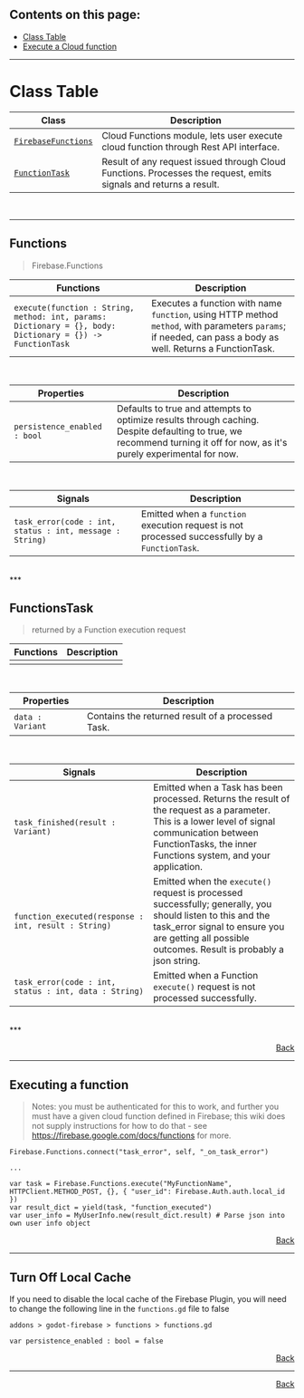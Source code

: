 ## Contents on this page:
- [Class Table](https://github.com/GodotNuts/GodotFirebase/wiki/Cloud-Functions#class-table)
- [Execute a Cloud function](https://github.com/GodotNuts/GodotFirebase/wiki/Cloud-Functions#execute-a-function)

***
# Class Table

|Class|Description|
|-|-|
|[`FirebaseFunctions`](https://github.com/GodotNuts/GodotFirebase/wiki/Cloud-Functions#FirebaseFunctions)|Cloud Functions module, lets user execute cloud function through Rest API interface.|
|[`FunctionTask`](https://github.com/GodotNuts/GodotFirebase/wiki/Cloud-Functions#FunctionTask)|Result of any request issued through Cloud Functions. Processes the request, emits signals and returns a result.|

<br/>

***


## Functions
> Firebase.Functions

|Functions|Description|
|-|-|
|`execute(function : String, method: int, params: Dictionary = {}, body: Dictionary = {}) -> FunctionTask`|Executes a function with name `function`, using HTTP method `method`, with parameters `params`; if needed, can pass a body as well. Returns a FunctionTask.|
<br/>

|Properties|Description|
|-|-|
|`persistence_enabled : bool`|Defaults to true and attempts to optimize results through caching. Despite defaulting to true, we recommend turning it off for now, as it's purely experimental for now.|
<br/>

|Signals|Description|
|-|-|
|`task_error(code : int, status : int, message : String)`|Emitted when a `function` execution request is not processed successfully by a `FunctionTask`.|
<br/>
***

## FunctionsTask
> returned by a Function execution request

|Functions|Description|
|-|-|
|||
<br/>

|Properties|Description|
|-|-|
|`data : Variant`|Contains the returned result of a processed Task.|
<br/>

|Signals|Description|
|-|-|
|`task_finished(result : Variant)`|Emitted when a Task has been processed. Returns the result of the request as a parameter. This is a lower level of signal communication between FunctionTasks, the inner Functions system, and your application.|
|`function_executed(response : int, result : String)`|Emitted when the `execute()` request is processed successfully; generally, you should listen to this and the task_error signal to ensure you are getting all possible outcomes. Result is probably a json string.|
|`task_error(code : int, status : int, data : String)`|Emitted when a Function `execute()` request is not processed successfully.|
<br/>
***

<p align="right"><a href="#contents-on-this-page">Back</a></p>
  
***  

## Executing a function
> Notes: you must be authenticated for this to work, and further you must have a given cloud function defined in Firebase; this wiki does not supply instructions for how to do that - see https://firebase.google.com/docs/functions for more.
```gdscript
Firebase.Functions.connect("task_error", self, "_on_task_error")

...

var task = Firebase.Functions.execute("MyFunctionName", HTTPClient.METHOD_POST, {}, { "user_id": Firebase.Auth.auth.local_id })
var result_dict = yield(task, "function_executed")
var user_info = MyUserInfo.new(result_dict.result) # Parse json into own user info object
```

<p align="right"><a href="#contents-on-this-page">Back</a></p> 

***

## Turn Off Local Cache
If you need to disable the local cache of the Firebase Plugin, you will need to change the following line in the `functions.gd` file to false

`addons > godot-firebase > functions > functions.gd`

```gdscript
var persistence_enabled : bool = false
```

<p align="right"><a href="#contents-on-this-page">Back</a></p> 

***

<p align="right"><a href="#contents-on-this-page">Back</a></p> 